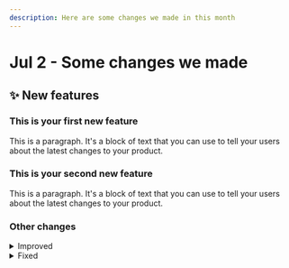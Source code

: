 ```yaml
---
description: Here are some changes we made in this month
---
```


# Jul 2 - Some changes we made

## ✨ New features

### This is your first new feature

This is a paragraph. It's a block of text that you can use to tell your users about the latest changes to your product.

### This is your second new feature

This is a paragraph. It's a block of text that you can use to tell your users about the latest changes to your product.

### Other changes

<details>

<summary>Improved</summary>

* This is a paragraph. It's a block of text that you can use to tell your users about the latest changes to your product.
* This is a paragraph. It's a block of text that you can use to tell your users about the latest changes to your product.

</details>

<details>

<summary>Fixed</summary>

* This is a paragraph. It's a block of text that you can use to tell your users about the latest changes to your product.
* This is a paragraph. It's a block of text that you can use to tell your users about the latest changes to your product.

</details>
